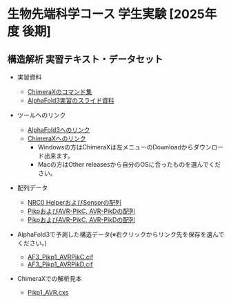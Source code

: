 <a name="section1"></a>
# 生物先端科学コース 学生実験 [2025年度 後期]

## 構造解析 実習テキスト・データセット

- 実習資料
    - [ChimeraXのコマンド集](https://raw.githubusercontent.com/CropEvol/lecture/master/data/ChimeraXコマンド.pdf)
	- [AlphaFold3実習のスライド資料](https://raw.githubusercontent.com/CropEvol/lecture/master/data/241128_実習資料.pdf)

- ツールへのリンク
    - [AlphaFold3へのリンク](https://alphafoldserver.com/about)
    - [ChimeraXへのリンク](https://www.cgl.ucsf.edu/chimerax/)
        - Windowsの方はChimeraXは左メニューのDownloadからダウンロード出来ます。
		- Macの方はOther releasesから自分のOSに合ったものを選んでください。

- 配列データ
    - [NRC0 HelperおよびSensorの配列](https://raw.githubusercontent.com/CropEvol/lecture/master/data/NRC0.fasta)
    - [PikpおよびAVR-PikC, AVR-PikDの配列](https://raw.githubusercontent.com/CropEvol/lecture/master/data/Pikp1_AVR_PikC_PikD_pep.fasta)
    - [PikpおよびAVR-PikC, AVR-PikDの配列](https://raw.githubusercontent.com/CropEvol/lecture/master/data/Pikp1_AVR_PikC_PikD_pep.fasta)

- AlphaFold3で予測した構造データ(※右クリックからリンク先を保存を選んでください。)
    - [AF3_Pikp1_AVRPikC.cif](https://raw.githubusercontent.com/CropEvol/lecture/master/data/AF3_Pikp1_AVRPikC.cif)
    - [AF3_Pikp1_AVRPikD.cif](https://raw.githubusercontent.com/CropEvol/lecture/master/data/AF3_Pikp1_AVRPikD.cif)

- ChimeraXでの解析見本
    - [Pikp1_AVR.cxs](https://raw.githubusercontent.com/CropEvol/lecture/master/data/Pikp1_AVR.cxs)
